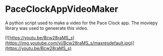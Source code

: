 # PaceClockAppVideoMaker
A python script used to make a video for the Pace Clock app. The moviepy library was used to geneerate this video.

[![https://youtu.be/Bcw28raMS_s](https://img.youtube.com/vi/Bcw28raMS_s/maxresdefault.jpg)](https://youtu.be/Bcw28raMS_s)

